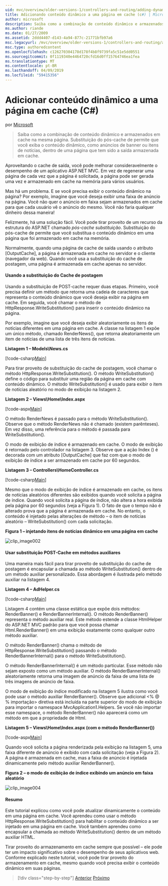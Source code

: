 ```yaml
---
uid: mvc/overview/older-versions-1/controllers-and-routing/adding-dynamic-content-to-a-cached-page-cs
title: Adicionando conteúdo dinâmico a uma página em cache (c#) | Microsoft Docs
author: microsoft
description: Saiba como a combinação de conteúdo dinâmico e armazenados em cache na mesma página. Substituição do pós-cache de permite que você exiba o conteúdo dinâmico, como faixa anúncios s...
ms.author: riande
ms.date: 01/27/2009
ms.assetid: 2ddd4407-d143-4a94-877c-21771bfb97a6
msc.legacyurl: /mvc/overview/older-versions-1/controllers-and-routing/adding-dynamic-content-to-a-cached-page-cs
msc.type: authoredcontent
ms.openlocfilehash: c126270304178d178f4b8f9739fa5c51e5dd0551
ms.sourcegitcommit: 0f1119340e4464720cfd16d0ff15764746ea1fea
ms.translationtype: MT
ms.contentlocale: pt-BR
ms.lasthandoff: 04/09/2019
ms.locfileid: "59415356"
---
```

# <a name="adding-dynamic-content-to-a-cached-page-c"></a>Adicionar conteúdo dinâmico a uma página em cache (C#)

por [Microsoft](https://github.com/microsoft)

> Saiba como a combinação de conteúdo dinâmico e armazenados em cache na mesma página. Substituição do pós-cache de permite que você exiba o conteúdo dinâmico, como anúncios de banner ou itens de notícias, dentro de uma página que tem sido a saída armazenada em cache.


Aproveitando o cache de saída, você pode melhorar consideravelmente o desempenho de um aplicativo ASP.NET MVC. Em vez de regenerar uma página de cada vez que a página é solicitada, a página pode ser gerada uma vez e armazenado em cache na memória para vários usuários.

Mas há um problema. E se você precisa exibir o conteúdo dinâmico na página? Por exemplo, imagine que você deseja exibir uma faixa de anúncio na página. Você não quer o anúncio em faixa sejam armazenados em cache para que cada usuário vê o anúncio do mesmo. Você não faria qualquer dinheiro dessa maneira!

Felizmente, há uma solução fácil. Você pode tirar proveito de um recurso da estrutura do ASP.NET chamado *pós-cache substituição*. Substituição do pós-cache de permite que você substitua o conteúdo dinâmico em uma página que foi armazenado em cache na memória.


Normalmente, quando uma página de cache de saída usando o atributo [OutputCache], a página é armazenada em cache no servidor e o cliente (navegador da web). Quando você usa a substituição do cache de postagem, uma página é armazenada em cache apenas no servidor.


#### <a name="using-post-cache-substitution"></a>Usando a substituição do Cache de postagem

Usando a substituição de POST-cache requer duas etapas. Primeiro, você precisa definir um método que retorna uma cadeia de caracteres que representa o conteúdo dinâmico que você deseja exibir na página em cache. Em seguida, você chamar o método de HttpResponse.WriteSubstitution() para inserir o conteúdo dinâmico na página.

Por exemplo, imagine que você deseja exibir aleatoriamente os itens de notícias diferentes em uma página em cache. A classe na listagem 1 expõe um único método, chamado RenderNews(), que retorna aleatoriamente um item de notícias de uma lista de três itens de notícias.

**Listagem 1 – Models\News.cs**

[!code-csharp[Main](adding-dynamic-content-to-a-cached-page-cs/samples/sample1.cs)]

Para tirar proveito de substituição do cache de postagem, você chamar o método HttpResponse.WriteSubstitution(). O método WriteSubstitution() define o código para substituir uma região da página em cache com conteúdo dinâmico. O método WriteSubstitution() é usado para exibir o item de notícias aleatório no modo de exibição na listagem 2.

**Listagem 2 – Views\Home\Index.aspx**

[!code-aspx[Main](adding-dynamic-content-to-a-cached-page-cs/samples/sample2.aspx)]

O método RenderNews é passado para o método WriteSubstitution(). Observe que o método RenderNews não é chamado (existem parênteses). Em vez disso, uma referência para o método é passada para WriteSubstitution().

O modo de exibição de índice é armazenado em cache. O modo de exibição é retornado pelo controlador na listagem 3. Observe que a ação Index () é decorada com um atributo [OutputCache] que faz com que o modo de exibição de índice a ser armazenado em cache por 60 segundos.

**Listagem 3 – Controllers\HomeController.cs**

[!code-csharp[Main](adding-dynamic-content-to-a-cached-page-cs/samples/sample3.cs)]

Mesmo que o modo de exibição de índice é armazenado em cache, os itens de notícias aleatórios diferentes são exibidos quando você solicita a página de índice. Quando você solicita a página de índice, não altera a hora exibida pela página por 60 segundos (veja a Figura 1). O fato de que o tempo não é alterado prova que a página é armazenada em cache. No entanto, o conteúdo é injetado pelas alterações de método – o item de notícias aleatório – WriteSubstitution() com cada solicitação.

**Figura 1 – injetando itens de notícias dinâmico em uma página em cache**

![clip_image002](adding-dynamic-content-to-a-cached-page-cs/_static/image1.jpg)

#### <a name="using-post-cache-substitution-in-helper-methods"></a>Usar substituição POST-Cache em métodos auxiliares

Uma maneira mais fácil para tirar proveito de substituição do cache de postagem é encapsular a chamada ao método WriteSubstitution() dentro de um método auxiliar personalizado. Essa abordagem é ilustrada pelo método auxiliar na listagem 4.

**Listagem 4 – AdHelper.cs**

[!code-csharp[Main](adding-dynamic-content-to-a-cached-page-cs/samples/sample4.cs)]

Listagem 4 contém uma classe estática que expõe dois métodos: RenderBanner() e RenderBannerInternal(). O método RenderBanner() representa o método auxiliar real. Este método estende a classe HtmlHelper do ASP.NET MVC padrão para que você possa chamar Html.RenderBanner() em uma exibição exatamente como qualquer outro método auxiliar.

O método RenderBanner() chama o método de HttpResponse.WriteSubstitution() passando o método RenderBannerInternal() para o método WriteSubstitution().

O método RenderBannerInternal() é um método particular. Esse método não sejam exposto como um método auxiliar. O método RenderBannerInternal() aleatoriamente retorna uma imagem de anúncio da faixa de uma lista de três imagens de anúncio de faixa.

O modo de exibição do índice modificado na listagem 5 ilustra como você pode usar o método auxiliar RenderBanner(). Observe que adicional &lt;% @ % importação&gt; diretiva está incluída na parte superior do modo de exibição para importar o namespace MvcApplication1.Helpers. Se você não importar esse namespace, o método RenderBanner() não aparecerá como um método em que a propriedade de Html.

**Listagem 5 – Views\Home\Index.aspx (com o método RenderBanner())**

[!code-aspx[Main](adding-dynamic-content-to-a-cached-page-cs/samples/sample5.aspx)]

Quando você solicita a página renderizada pela exibição na listagem 5, uma faixa diferente de anúncio é exibido com cada solicitação (veja a Figura 2). A página é armazenada em cache, mas a faixa de anúncio é injetada dinamicamente pelo método auxiliar RenderBanner().

**Figura 2 – o modo de exibição de índice exibindo um anúncio em faixa aleatório**

![clip_image004](adding-dynamic-content-to-a-cached-page-cs/_static/image2.jpg)

#### <a name="summary"></a>Resumo

Este tutorial explicou como você pode atualizar dinamicamente o conteúdo em uma página em cache. Você aprendeu como usar o método HttpResponse.WriteSubstitution() para habilitar o conteúdo dinâmico a ser injetado em uma página em cache. Você também aprendeu como encapsular a chamada ao método WriteSubstitution() dentro de um método auxiliar HTML.

Tirar proveito do armazenamento em cache sempre que possível – ele pode ter um impacto significativo sobre o desempenho de seus aplicativos web. Conforme explicado neste tutorial, você pode tirar proveito do armazenamento em cache, mesmo quando você precisa exibir o conteúdo dinâmico em suas páginas.

> [!div class="step-by-step"]
> [Anterior](improving-performance-with-output-caching-cs.md)
> [Próximo](creating-a-controller-cs.md)
